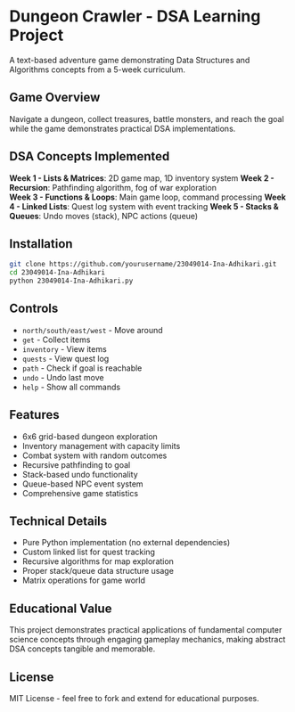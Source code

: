 # Dungeon Crawler - DSA Learning Project

A text-based adventure game demonstrating Data Structures and Algorithms concepts from a 5-week curriculum.

## Game Overview

Navigate a dungeon, collect treasures, battle monsters, and reach the goal while the game demonstrates practical DSA implementations.

## DSA Concepts Implemented

**Week 1 - Lists & Matrices**: 2D game map, 1D inventory system
**Week 2 - Recursion**: Pathfinding algorithm, fog of war exploration  
**Week 3 - Functions & Loops**: Main game loop, command processing
**Week 4 - Linked Lists**: Quest log system with event tracking
**Week 5 - Stacks & Queues**: Undo moves (stack), NPC actions (queue)

## Installation

```bash
git clone https://github.com/yourusername/23049014-Ina-Adhikari.git
cd 23049014-Ina-Adhikari
python 23049014-Ina-Adhikari.py
```

## Controls

- `north/south/east/west` - Move around
- `get` - Collect items
- `inventory` - View items  
- `quests` - View quest log
- `path` - Check if goal is reachable
- `undo` - Undo last move
- `help` - Show all commands

## Features

- 6x6 grid-based dungeon exploration
- Inventory management with capacity limits
- Combat system with random outcomes
- Recursive pathfinding to goal
- Stack-based undo functionality
- Queue-based NPC event system
- Comprehensive game statistics

## Technical Details

- Pure Python implementation (no external dependencies)
- Custom linked list for quest tracking
- Recursive algorithms for map exploration
- Proper stack/queue data structure usage
- Matrix operations for game world

## Educational Value

This project demonstrates practical applications of fundamental computer science concepts through engaging gameplay mechanics, making abstract DSA concepts tangible and memorable.

## License

MIT License - feel free to fork and extend for educational purposes.
